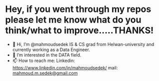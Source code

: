 # Hey, if you went through my repos please let me know what do you think/what to improve.....THANKS!
- 👋 Hi, I’m @mahmoudsedek IS & CS grad from Helwan-university and currently working as a Data Engineer.
- 👀 I’m interested in the DATA field.
- 📫 How to reach me:
Linkedin: https://www.linkedin.com/in/mahmoudsedek/
mail: mahmoud.m.sedek@gmail.com

<!---
mahmoudsedek/mahmoudsedek is a ✨ special ✨ repository because its `README.md` (this file) appears on your GitHub profile.
You can click the Preview link to take a look at your changes.
--->
